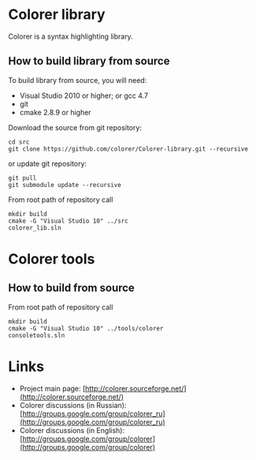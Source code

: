 Colorer library
==========
  Colorer is a syntax highlighting library.
  
How to build library from source
----------
To build library from source, you will need:

  * Visual Studio 2010 or higher; or gcc 4.7
  * git
  * cmake 2.8.9 or higher

Download the source from git repository:

    cd src
    git clone https://github.com/colorer/Colorer-library.git --recursive

or update git repository:

    git pull
    git submodule update --recursive
    
From root path of repository call
    
    mkdir build
    cmake -G "Visual Studio 10" ../src
    colorer_lib.sln

Colorer tools
==========

How to build from source
----------

From root path of repository call
    
    mkdir build
    cmake -G "Visual Studio 10" ../tools/colorer
    consoletools.sln

Links
========================

* Project main page: [http://colorer.sourceforge.net/](http://colorer.sourceforge.net/)
* Colorer discussions (in Russian): [http://groups.google.com/group/colorer_ru](http://groups.google.com/group/colorer_ru)
* Colorer discussions (in English): [http://groups.google.com/group/colorer](http://groups.google.com/group/colorer)
